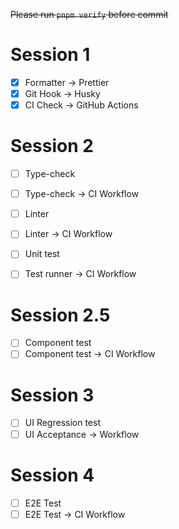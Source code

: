 ~~Please run `pnpm verify` before commit~~

# Session 1
- [x] Formatter -> Prettier
- [x] Git Hook -> Husky
- [x] CI Check -> GitHub Actions

# Session 2
- [ ] Type-check
- [ ] Type-check -> CI Workflow
- [ ] Linter
- [ ] Linter -> CI Workflow

- [ ] Unit test
- [ ] Test runner -> CI Workflow

# Session 2.5
- [ ] Component test
- [ ] Component test -> CI Workflow
# Session 3
- [ ] UI Regression test
- [ ] UI Acceptance -> Workflow
# Session 4
- [ ] E2E Test
- [ ] E2E Test -> CI Workflow
